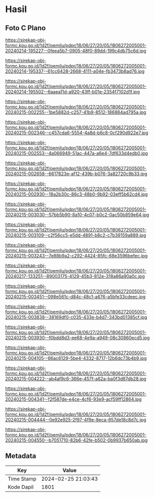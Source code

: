 # Hasil

## Foto C Plano

https://sirekap-obj-formc.kpu.go.id/1d2f/pemilu/pdpr/18/06/27/20/05/1806272005001-20240214-195227--0feea5b7-0905-48f0-89dd-199c4db75c6d.jpg

https://sirekap-obj-formc.kpu.go.id/1d2f/pemilu/pdpr/18/06/27/20/05/1806272005001-20240214-195337--61cc6428-2668-4111-a04e-fb3473b8ad76.jpg

https://sirekap-obj-formc.kpu.go.id/1d2f/pemilu/pdpr/18/06/27/20/05/1806272005001-20240214-195502--6aaea11d-a920-43ff-b01e-2354f7102d1f.jpg

https://sirekap-obj-formc.kpu.go.id/1d2f/pemilu/pdpr/18/06/27/20/05/1806272005001-20240215-002255--1be5882d-c257-41b9-8512-186884ad795a.jpg

https://sirekap-obj-formc.kpu.go.id/1d2f/pemilu/pdpr/18/06/27/20/05/1806272005001-20240215-002346--c457cda6-5554-4a8d-b6c8-0cf290d922e7.jpg

https://sirekap-obj-formc.kpu.go.id/1d2f/pemilu/pdpr/18/06/27/20/05/1806272005001-20240215-002553--4a066949-51ac-447a-a6e4-7df633d4edb0.jpg

https://sirekap-obj-formc.kpu.go.id/1d2f/pemilu/pdpr/18/06/27/20/05/1806272005001-20240215-002658--6617823e-af12-439b-b076-3a82720c9b33.jpg

https://sirekap-obj-formc.kpu.go.id/1d2f/pemilu/pdpr/18/06/27/20/05/1806272005001-20240215-002930--18a2b30c-86c3-48b0-9b92-03eff5b62cd4.jpg

https://sirekap-obj-formc.kpu.go.id/1d2f/pemilu/pdpr/18/06/27/20/05/1806272005001-20240215-003030--57bb5b90-8a10-4c07-b0c2-0ac50b859e64.jpg

https://sirekap-obj-formc.kpu.go.id/1d2f/pemilu/pdpr/18/06/27/20/05/1806272005001-20240215-003109--c2f56cc5-e5dd-4891-b8c2-c7b39159a889.jpg

https://sirekap-obj-formc.kpu.go.id/1d2f/pemilu/pdpr/18/06/27/20/05/1806272005001-20240215-003243--7e88b9a2-c292-4424-85fc-68e3596befec.jpg

https://sirekap-obj-formc.kpu.go.id/1d2f/pemilu/pdpr/18/06/27/20/05/1806272005001-20240217-133251--89003175-4129-45b3-812e-318a86a90a0c.jpg

https://sirekap-obj-formc.kpu.go.id/1d2f/pemilu/pdpr/18/06/27/20/05/1806272005001-20240215-003451--098e561c-d84c-48c1-a676-a5bfe33cdeec.jpg

https://sirekap-obj-formc.kpu.go.id/1d2f/pemilu/pdpr/18/06/27/20/05/1806272005001-20240215-003838--38169df0-c035-433e-b4d7-343bd01385cf.jpg

https://sirekap-obj-formc.kpu.go.id/1d2f/pemilu/pdpr/18/06/27/20/05/1806272005001-20240215-003930--f0bdd8d3-ee68-4e9a-a949-08c30860ecd5.jpg

https://sirekap-obj-formc.kpu.go.id/1d2f/pemilu/pdpr/18/06/27/20/05/1806272005001-20240215-004105--66ac6129-5be4-4332-8717-12b6dc73b4b9.jpg

https://sirekap-obj-formc.kpu.go.id/1d2f/pemilu/pdpr/18/06/27/20/05/1806272005001-20240215-004222--ab4af9c6-366e-457f-a62a-ba0f3d87db28.jpg

https://sirekap-obj-formc.kpu.go.id/1d2f/pemilu/pdpr/18/06/27/20/05/1806272005001-20240215-004341--f2f587de-e4ce-4cf6-93e9-acf59ff12864.jpg

https://sirekap-obj-formc.kpu.go.id/1d2f/pemilu/pdpr/18/06/27/20/05/1806272005001-20240215-004444--0e92e925-2f97-4f9e-8eca-657de18c8d7c.jpg

https://sirekap-obj-formc.kpu.go.id/1d2f/pemilu/pdpr/18/06/27/20/05/1806272005001-20240215-004550--b7051710-82b6-42fe-b502-0b9937b650ab.jpg


## Metadata

| Key        | Value               |
| ---------- | ------------------- |
| Time Stamp | 2024-02-25 21:03:43 |
| Kode Dapil | 1801                |



